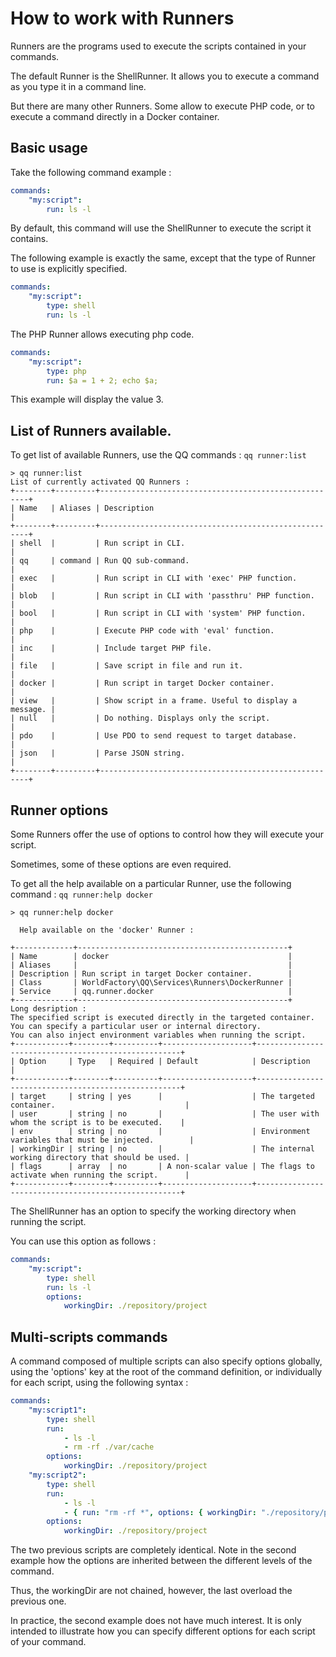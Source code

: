 # How to work with Runners

Runners are the programs used to execute the scripts contained in your commands.

The default Runner is the ShellRunner.
It allows you to execute a command as you type it in a command line.

But there are many other Runners.
Some allow to execute PHP code, or to execute a command directly in a Docker container.

## Basic usage

Take the following command example :

```yaml
commands:
    "my:script":
        run: ls -l
```

By default, this command will use the ShellRunner to execute the script it contains.

The following example is exactly the same, except that the type of Runner to use is explicitly specified.

```yaml
commands:
    "my:script":
        type: shell
        run: ls -l
```

The PHP Runner allows executing php code.

```yaml
commands:
    "my:script":
        type: php
        run: $a = 1 + 2; echo $a;
```

This example will display the value 3.

## List of Runners available.

To get list of available Runners, use the QQ commands : `qq runner:list`

```
> qq runner:list
List of currently activated QQ Runners :
+--------+---------+------------------------------------------------------+
| Name   | Aliases | Description                                          |
+--------+---------+------------------------------------------------------+
| shell  |         | Run script in CLI.                                   |
| qq     | command | Run QQ sub-command.                                  |
| exec   |         | Run script in CLI with 'exec' PHP function.          |
| blob   |         | Run script in CLI with 'passthru' PHP function.      |
| bool   |         | Run script in CLI with 'system' PHP function.        |
| php    |         | Execute PHP code with 'eval' function.               |
| inc    |         | Include target PHP file.                             |
| file   |         | Save script in file and run it.                      |
| docker |         | Run script in target Docker container.               |
| view   |         | Show script in a frame. Useful to display a message. |
| null   |         | Do nothing. Displays only the script.                |
| pdo    |         | Use PDO to send request to target database.          |
| json   |         | Parse JSON string.                                   |
+--------+---------+------------------------------------------------------+
```

## Runner options

Some Runners offer the use of options to control how they will execute your script.

Sometimes, some of these options are even required.

To get all the help available on a particular Runner, use the following command : `qq runner:help docker`

```
> qq runner:help docker
                                           
  Help available on the 'docker' Runner :  
                                           
+-------------+-----------------------------------------------+
| Name        | docker                                        |
| Aliases     |                                               |
| Description | Run script in target Docker container.        |
| Class       | WorldFactory\QQ\Services\Runners\DockerRunner |
| Service     | qq.runner.docker                              |
+-------------+-----------------------------------------------+
Long desription :
The specified script is executed directly in the targeted container.
You can specify a particular user or internal directory.
You can also inject environment variables when running the script.
+------------+--------+----------+--------------------+-----------------------------------------------------+
| Option     | Type   | Required | Default            | Description                                         |
+------------+--------+----------+--------------------+-----------------------------------------------------+
| target     | string | yes      |                    | The targeted container.                             |
| user       | string | no       |                    | The user with whom the script is to be executed.    |
| env        | string | no       |                    | Environment variables that must be injected.        |
| workingDir | string | no       |                    | The internal working directory that should be used. |
| flags      | array  | no       | A non-scalar value | The flags to activate when running the script.      |
+------------+--------+----------+--------------------+-----------------------------------------------------+
```

The ShellRunner has an option to specify the working directory when running the script.

You can use this option as follows :

```yaml
commands:
    "my:script":
        type: shell
        run: ls -l
        options:
            workingDir: ./repository/project
```

## Multi-scripts commands

A command composed of multiple scripts can also specify options globally, using the 'options' key at the root of the command definition, or individually for each script, using the following syntax :

```yaml
commands:
    "my:script1":
        type: shell
        run:
            - ls -l
            - rm -rf ./var/cache
        options:
            workingDir: ./repository/project
    "my:script2":
        type: shell
        run:
            - ls -l
            - { run: "rm -rf *", options: { workingDir: "./repository/project/var/cache" } }
        options:
            workingDir: ./repository/project
```

The two previous scripts are completely identical.
Note in the second example how the options are inherited between the different levels of the command.

Thus, the workingDir are not chained, however, the last overload the previous one.

In practice, the second example does not have much interest.
It is only intended to illustrate how you can specify different options for each script of your command.